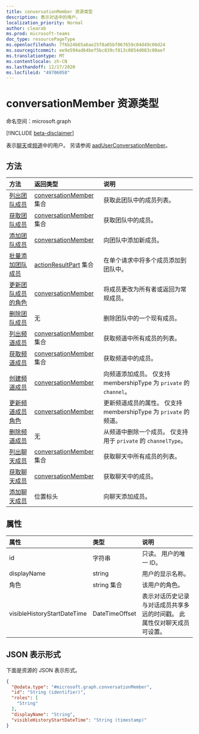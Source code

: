 ```yaml
---
title: conversationMember 资源类型
description: 表示对话中的用户。
localization_priority: Normal
author: clearab
ms.prod: microsoft-teams
doc_type: resourcePageType
ms.openlocfilehash: 7f6b24b65a6ae25f8a05bf067659c04d49c06d24
ms.sourcegitcommit: ee9e594ad64bef5bc839cf813c0854d083c00aef
ms.translationtype: MT
ms.contentlocale: zh-CN
ms.lasthandoff: 12/17/2020
ms.locfileid: "49706058"
---
```

# <a name="conversationmember-resource-type"></a>conversationMember 资源类型

命名空间：microsoft.graph

[!INCLUDE [beta-disclaimer](../../includes/beta-disclaimer.md)]

表示[聊天](chat.md)或[频道](channel.md)中的用户。
另请参阅 [aadUserConversationMember](aaduserconversationmember.md)。

## <a name="methods"></a>方法

| 方法       | 返回类型  |说明|
|:---------------|:--------|:----------|
|[列出团队成员](../api/team-list-members.md)|[conversationMember](../resources/conversationmember.md) 集合|获取此团队中的成员列表。|
|[获取团队成员](../api/team-get-members.md) | [conversationMember](conversationmember.md) 集合 | 获取团队中的成员。|
|[添加团队成员](../api/team-post-members.md)|[conversationMember](../resources/conversationmember.md)|向团队中添加新成员。|
|[批量添加团队成员](../api/conversationmembers-add.md)|[actionResultPart](../resources/actionresultpart.md) 集合|在单个请求中将多个成员添加到团队中。|
|[更新团队成员的角色](../api/team-update-members.md)|[conversationMember](../resources/conversationmember.md)|将成员更改为所有者或返回为常规成员。|
|[删除团队成员](../api/team-delete-members.md)|无|删除团队中的一个现有成员。|
|[列出频道成员](../api/channel-list-members.md) | [conversationMember](conversationmember.md) 集合 | 获取频道中所有成员的列表。|
|[获取频道成员](../api/channel-get-members.md) | [conversationMember](conversationmember.md) 集合 | 获取频道中的成员。|
|[创建频道成员](../api/channel-post-members.md) | [conversationMember](conversationmember.md) | 向频道添加成员。 仅支持 membershipType 为 `private` 的 `channel`。|
|[更新频道成员角色](../api/channel-update-members.md) | [conversationMember](conversationmember.md) | 更新频道成员的属性。 仅支持 membershipType 为 `private` 的频道。|
|[删除频道成员](../api/channel-delete-members.md) | 无 | 从频道中删除一个成员。 仅支持用于 `private` 的 `channelType`。|
|[列出聊天成员](../api/chat-list-members.md) | [conversationMember](conversationmember.md) 集合 | 获取聊天中所有成员的列表。|
|[获取聊天成员](../api/chat-get-members.md) | [conversationMember](conversationmember.md) | 获取聊天中的成员。|
|[添加聊天成员](../api/chat-post-members.md) | 位置标头 | 向聊天添加成员。| 

## <a name="properties"></a>属性

| 属性   | 类型 |说明|
|:---------------|:--------|:----------|
|id|字符串| 只读。 用户的唯一 ID。|
|displayName| string | 用户的显示名称。 |
|角色| string 集合 | 该用户的角色。 |
|visibleHistoryStartDateTime| DateTimeOffset | 表示对话历史记录与对话成员共享多远的时间戳。 此属性仅对聊天成员可设置。 |

## <a name="json-representation"></a>JSON 表示形式

下面是资源的 JSON 表示形式。

<!-- {
  "blockType": "resource",
  "keyProperty": "id",
  "@odata.type": "microsoft.graph.conversationMember",
  "baseType": "microsoft.graph.entity",
  "openType": false
}
-->
``` json
{
  "@odata.type": "#microsoft.graph.conversationMember",
  "id": "String (identifier)",
  "roles": [
    "String"
  ],
  "displayName": "String",
  "visibleHistoryStartDateTime": "String (timestamp)"
}
```

<!-- uuid: 16cd6b66-4b1a-43a1-adaf-3a886856ed98
2019-02-04 14:57:30 UTC -->
<!-- {
  "type": "#page.annotation",
  "description": "conversationMember resource",
  "keywords": "",
  "section": "documentation",
  "tocPath": ""
}-->



